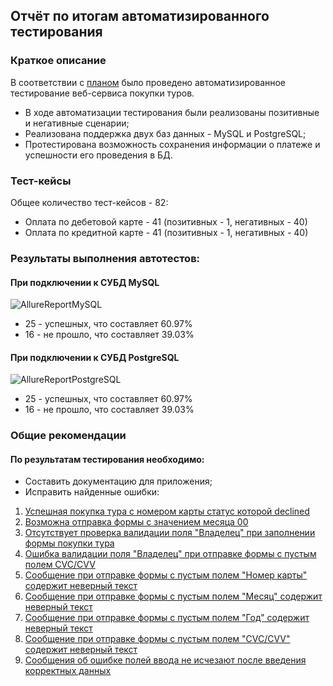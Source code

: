 ## Отчёт по итогам автоматизированного тестирования

### Краткое описание

В соответствии с [планом](https://github.com/Ilya8721/AutomationQA_Diploma/blob/main/Documentation/Plan.md) было проведено автоматизированное тестирование веб-сервиса покупки туров.

- В ходе автоматизации тестирования были реализованы позитивные и негативные сценарии;
- Реализована поддержка двух баз данных - MySQL и PostgreSQL;
- Протестирована возможность сохранения информации о платеже и успешности его проведения в БД.

### Тест-кейсы

Общее количество тест-кейсов - 82:

- Оплата по дебетовой карте - 41 (позитивных - 1, негативных - 40)
- Оплата по кредитной карте - 41 (позитивных - 1, негативных - 40)

### Результаты выполнения автотестов:

#### При подключении к СУБД MySQL

![AllureReportMySQL](https://github.com/Ilya8721/AutomationQA_Diploma/assets/122430861/33693e67-3ff2-4655-9b9b-0ed46ebcb007)

* 25 - успешных, что составляет 60.97%
* 16 - не прошло, что составляет 39.03%

#### При подключении к СУБД PostgreSQL

![AllureReportPostgreSQL](https://github.com/Ilya8721/AutomationQA_Diploma/assets/122430861/4e302a84-21da-40c7-a35a-2399b5b8072f)

* 25 - успешных, что составляет 60.97%
* 16 - не прошло, что составляет 39.03%

### Общие рекомендации

#### По результатам тестирования необходимо:

- Составить документацию для приложения;
- Исправить найденные ошибки:

1) [Успешная покупка тура с номером карты статус которой declined](https://github.com/Ilya8721/AutomationQA_Diploma/issues/1)
2) [Возможна отправка формы с значением месяца 00](https://github.com/Ilya8721/AutomationQA_Diploma/issues/2)
3) [Отсутствует проверка валидации поля "Владелец" при заполнении формы покупки тура](https://github.com/Ilya8721/AutomationQA_Diploma/issues/3)
4) [Ошибка валидации поля "Владелец" при отправке формы с пустым полем CVC/CVV](https://github.com/Ilya8721/AutomationQA_Diploma/issues/4)
5) [Сообщение при отправке формы с пустым полем "Номер карты" содержит неверный текст](https://github.com/Ilya8721/AutomationQA_Diploma/issues/5)
6) [Сообщение при отправке формы с пустым полем "Месяц" содержит неверный текст](https://github.com/Ilya8721/AutomationQA_Diploma/issues/6)
7) [Сообщение при отправке формы с пустым полем "Год" содержит неверный текст](https://github.com/Ilya8721/AutomationQA_Diploma/issues/7)
8) [Сообщение при отправке формы с пустым полем "CVC/CVV" содержит неверный текст](https://github.com/Ilya8721/AutomationQA_Diploma/issues/8)
9) [Сообщения об ошибке полей ввода не исчезают после введения корректных данных](https://github.com/Ilya8721/AutomationQA_Diploma/issues/9)
